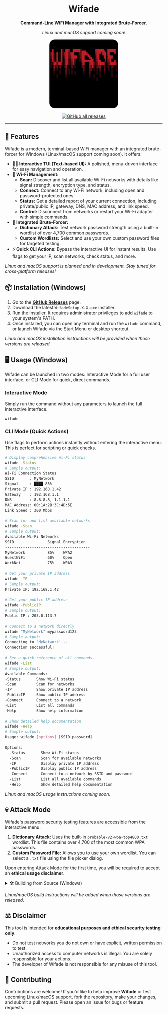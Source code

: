 <div align="center">

# Wifade

**Command-Line WiFi Manager with Integrated Brute-Forcer.**

_Linux and macOS support coming soon!_


<img src="img/icon.png" style="width: 220px; height: auto;" >


[![GitHub all releases](https://img.shields.io/github/downloads/anonfaded/wifade/total?label=Downloads&logo=github)](https://github.com/anonfaded/wifade/releases/)

</div>

---

## 🚀 Features

Wifade is a modern, terminal-based WiFi manager with an integrated brute-forcer for Windows (Linux/macOS support coming soon). It offers:

*   **👨‍💻 Interactive TUI (Text-based UI):** A polished, menu-driven interface for easy navigation and operation.
*   **📶 Wi-Fi Management:**
    *   **Scan:** Discover and list all available Wi-Fi networks with details like signal strength, encryption type, and status.
    *   **Connect:** Connect to any Wi-Fi network, including open and password-protected ones.
    *   **Status:** Get a detailed report of your current connection, including private/public IP, gateway, DNS, MAC address, and link speed.
    *   **Control:** Disconnect from networks or restart your Wi-Fi adapter with simple commands.
*   **🔑 Integrated Brute-Forcer:**
    *   **Dictionary Attack:** Test network password strength using a built-in wordlist of over 4,700 common passwords.
    *   **Custom Wordlists:** Select and use your own custom password files for targeted testing.
*   **⚡️ Quick CLI Actions:** Bypass the interactive UI for instant results. Use flags to get your IP, scan networks, check status, and more.

*Linux and macOS support is planned and in development. Stay tuned for cross-platform releases!*

## 📦 Installation (Windows)

1. Go to the [**GitHub Releases**](https://github.com/anonfaded/wifade/releases) page.
2. Download the latest `WifadeSetup-X.X.exe` installer.
3. Run the installer. It requires administrator privileges to add `wifade` to your system's PATH.
4. Once installed, you can open any terminal and run the `wifade` command, or launch Wifade via the Start Menu or desktop shortcut.

*Linux and macOS installation instructions will be provided when those versions are released.*

## 🖥️ Usage (Windows)

Wifade can be launched in two modes: Interactive Mode for a full user interface, or CLI Mode for quick, direct commands.

### Interactive Mode

Simply run the command without any parameters to launch the full interactive interface.

```sh
wifade
```

### CLI Mode (Quick Actions)

Use flags to perform actions instantly without entering the interactive menu. This is perfect for scripting or quick checks.

```bash
# Display comprehensive Wi-Fi status
wifade -Status
# Sample output:
Wi-Fi Connection Status
SSID       : MyNetwork
Signal     : ████ 85%
Private IP : 192.168.1.42
Gateway    : 192.168.1.1
DNS        : 8.8.8.8, 1.1.1.1
MAC Address: 00:1A:2B:3C:4D:5E
Link Speed : 300 Mbps

# Scan for and list available networks
wifade -Scan
# Sample output:
Available Wi-Fi Networks
SSID               Signal Encryption
--------------------------------------
MyNetwork          85%    WPA2
GuestWiFi          60%    Open
WorkNet            75%    WPA3

# Get your private IP address
wifade -IP
# Sample output:
Private IP: 192.168.1.42

# Get your public IP address
wifade -PublicIP
# Sample output:
Public IP : 203.0.113.7

# Connect to a network directly
wifade "MyNetwork" mypassword123
# Sample output:
Connecting to 'MyNetwork'...
Connection successful!

# See a quick reference of all commands
wifade -List
# Sample output:
Available Commands:
-Status       Show Wi-Fi status
-Scan         Scan for networks
-IP           Show private IP address
-PublicIP     Show public IP address
-Connect      Connect to a network
-List         List all commands
-Help         Show help information

# Show detailed help documentation
wifade -Help
# Sample output:
Usage: wifade [options] [SSID password]

Options:
  -Status       Show Wi-Fi status
  -Scan         Scan for available networks
  -IP           Display private IP address
  -PublicIP     Display public IP address
  -Connect      Connect to a network by SSID and password
  -List         List all available commands
  -Help         Show detailed help documentation
```

_Linux and macOS usage instructions coming soon._

## 💀 Attack Mode

Wifade's password security testing features are accessible from the interactive menu.

1. **Dictionary Attack:** Uses the built-in `probable-v2-wpa-top4800.txt` wordlist. This file contains over 4,700 of the most common WPA passwords.
2. **Custom Password File:** Allows you to use your own wordlist. You can select a `.txt` file using the file picker dialog.

Upon entering Attack Mode for the first time, you will be required to accept an **ethical usage disclaimer**.


<details>
    <summary>🛠️ Building from Source (Windows)</summary>

If you want to build the project yourself, follow these steps:

1. Ensure you have **PowerShell 7+** installed.
2. Install the required `ps2exe` module:

    ```powershell
    Install-Module -Name ps2exe -Force
    ```

3. Run the build script from a PowerShell 7 terminal with **Administrator privileges**:

    ```powershell
    ./Build-Wifade.ps1
    ```

4. The compiled executables (`wifade.exe`, `WifadeCore.exe`) and other assets will be placed in the `build/` directory.


</details>

_Linux/macOS build instructions will be added when those versions are released._

## ⚖️ Disclaimer

This tool is intended for **educational purposes and ethical security testing only**.

* Do not test networks you do not own or have explicit, written permission to test.
* Unauthorized access to computer networks is illegal. You are solely responsible for your actions.
* The developer of Wifade is not responsible for any misuse of this tool.

## 🤝 Contributing

Contributions are welcome! If you'd like to help improve **Wifade** or test upcoming Linux/macOS support, fork the repository, make your changes, and submit a pull request. Please open an issue for bugs or feature requests.

